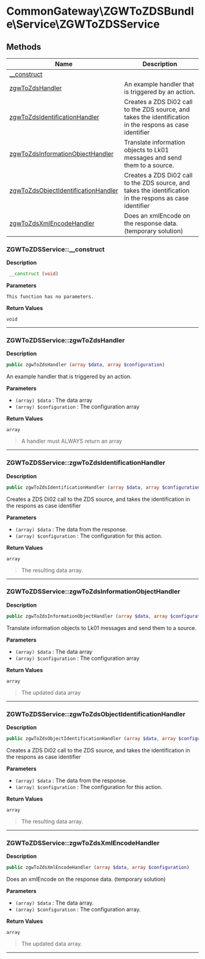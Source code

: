 # CommonGateway\ZGWToZDSBundle\Service\ZGWToZDSService  







## Methods

| Name | Description |
|------|-------------|
|[__construct](#zgwtozdsservice__construct)||
|[zgwToZdsHandler](#zgwtozdsservicezgwtozdshandler)|An example handler that is triggered by an action.|
|[zgwToZdsIdentificationHandler](#zgwtozdsservicezgwtozdsidentificationhandler)|Creates a ZDS Di02 call to the ZDS source, and takes the identification in the respons as case identifier|
|[zgwToZdsInformationObjectHandler](#zgwtozdsservicezgwtozdsinformationobjecthandler)|Translate information objects to Lk01 messages and send them to a source.|
|[zgwToZdsObjectIdentificationHandler](#zgwtozdsservicezgwtozdsobjectidentificationhandler)|Creates a ZDS Di02 call to the ZDS source, and takes the identification in the respons as case identifier|
|[zgwToZdsXmlEncodeHandler](#zgwtozdsservicezgwtozdsxmlencodehandler)|Does an xmlEncode on the response data. (temporary solution)|




### ZGWToZDSService::__construct  

**Description**

```php
 __construct (void)
```

 

 

**Parameters**

`This function has no parameters.`

**Return Values**

`void`


<hr />


### ZGWToZDSService::zgwToZdsHandler  

**Description**

```php
public zgwToZdsHandler (array $data, array $configuration)
```

An example handler that is triggered by an action. 

 

**Parameters**

* `(array) $data`
: The data array  
* `(array) $configuration`
: The configuration array  

**Return Values**

`array`

> A handler must ALWAYS return an array


<hr />


### ZGWToZDSService::zgwToZdsIdentificationHandler  

**Description**

```php
public zgwToZdsIdentificationHandler (array $data, array $configuration)
```

Creates a ZDS Di02 call to the ZDS source, and takes the identification in the respons as case identifier 

 

**Parameters**

* `(array) $data`
: The data from the response.  
* `(array) $configuration`
: The configuration for this action.  

**Return Values**

`array`

> The resulting data array.


<hr />


### ZGWToZDSService::zgwToZdsInformationObjectHandler  

**Description**

```php
public zgwToZdsInformationObjectHandler (array $data, array $configuration)
```

Translate information objects to Lk01 messages and send them to a source. 

 

**Parameters**

* `(array) $data`
: The data array  
* `(array) $configuration`
: The configuration array  

**Return Values**

`array`

> The updated data array


<hr />


### ZGWToZDSService::zgwToZdsObjectIdentificationHandler  

**Description**

```php
public zgwToZdsObjectIdentificationHandler (array $data, array $configuration)
```

Creates a ZDS Di02 call to the ZDS source, and takes the identification in the respons as case identifier 

 

**Parameters**

* `(array) $data`
: The data from the response.  
* `(array) $configuration`
: The configuration for this action.  

**Return Values**

`array`

> The resulting data array.


<hr />


### ZGWToZDSService::zgwToZdsXmlEncodeHandler  

**Description**

```php
public zgwToZdsXmlEncodeHandler (array $data, array $configuration)
```

Does an xmlEncode on the response data. (temporary solution) 

 

**Parameters**

* `(array) $data`
: The data array.  
* `(array) $configuration`
: The configuration array.  

**Return Values**

`array`

> The updated data array.


<hr />

